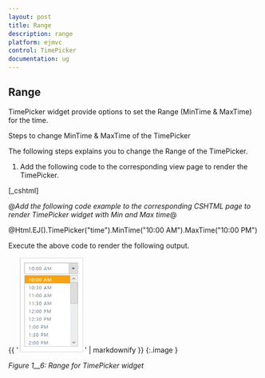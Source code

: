 ```yaml
---
layout: post
title: Range
description: range
platform: ejmvc
control: TimePicker
documentation: ug
---
```


## Range

TimePicker widget provide options to set the Range (MinTime & MaxTime) for the time.

Steps to change MinTime & MaxTime of the TimePicker

The following steps explains you to change the Range of the TimePicker.

1. Add the following code to the corresponding view page to render the TimePicker.



[_cshtml]

@*Add the following code example to the corresponding CSHTML page to render TimePicker widget with Min and Max time*@

@Html.EJ().TimePicker("time").MinTime("10:00 AM").MaxTime("10:00 PM")



Execute the above code to render the following output.

{{ '![](Range_images/Range_img1.png)' | markdownify }}
{:.image }


_Figure_ _1__6: Range for TimePicker widget_


